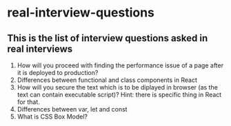 # real-interview-questions
This is the list of interview questions asked in real interviews
---
1. How will you proceed with finding the performance issue of a page after it is deployed to production?
2. Differences between functional and class components in React
3. How will you secure the text which is to be diplayed in browser (as the text can contain executable script)? Hint: there is specific thing in React for that.
4. Differences between var, let and const
5. What is CSS Box Model?
